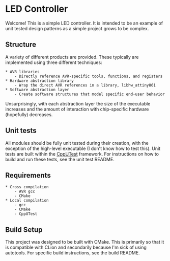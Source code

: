 # LED Controller
Welcome! This is a simple LED controller.
It is intended to be an example of unit tested design patterns as a simple project grows to be complex.

## Structure
A variety of different products are provided. These typically are implemented using three different techniques:

    * AVR libraries
        - Directly reference AVR-specific tools, functions, and registers
    * Hardware abstraction library
        - Wrap the direct AVR references in a library, libhw_attiny861
    * Software abstraction layer
        - Create software structures that model specific end-user behavior

Unsurprisingly, with each abstraction layer the size of the executable increases and the amount of interaction with chip-specific hardware (hopefully) decreases.

## Unit tests
All modules should be fully unit tested during their creation, with the exception of the high-level executable (I don't know how to test this).
Unit tests are built within the [CppUTest](http://cpputest.github.io/) framework.
For instructions on how to build and run these tests, see the unit test README. 

## Requirements

    * Cross compilation
        - AVR gcc
        - CMake
    * Local compilation
        - gcc
        - CMake
        - CppUTest

## Build Setup
This project was designed to be built with CMake.
This is primarily so that it is compatible with CLion and secondarily because I'm sick of using autotools.
For specific build instructions, see the build README.
